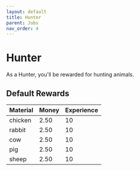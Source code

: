 ```yaml
---
layout: default
title: Hunter
parent: Jobs
nav_order: 4
---
```


# Hunter

As a Hunter, you'll be rewarded for hunting animals.

## Default Rewards

| Material     | Money | Experience |
|--------------|-------|------------|
| chicken      | 2.50  | 10         |
| rabbit       | 2.50  | 10         |
| cow          | 2.50  | 10         |
| pig          | 2.50  | 10         |
| sheep        | 2.50  | 10         |
